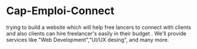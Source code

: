 # Cap-Emploi-Connect
trying to build a website which will help free lancers to connect with clients and also clients can hire freelancer's easily in their budget . We'll provide services like "Web Development","UI/UX desing", and many more.

